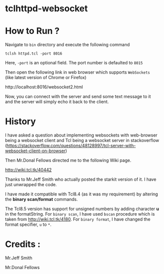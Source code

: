 # tclhttpd-websocket

# How to Run ?
Navigate to `bin` directory and execute the following command

`tclsh httpd.tcl -port 8016`

Here, `-port` is an optional field. The port number is defaulted to `8015`


Then open the following link in web browser which supports `WebSockets` (like latest version of Chrome or Firefox)

http://localhost:8016/websocket2.html 

Now, you can connect with the server and send some text message to it and the server will simply echo it back to the client. 

# History

I have asked a question about implementing websockets with web-browser being a websocket client and 
Tcl being a websocket server in stackoverflow (https://stackoverflow.com/questions/48128997/tcl-server-with-websocket-client-on-browser)


Then Mr.Donal Fellows directed me to the following Wiki page.

http://wiki.tcl.tk/40442

Thanks to Mr.Jeff Smith who actually posted the starkit version of it. I have just unwrapped the code.

I have made it compatible with Tcl8.4 (as it was my requirement) by altering the **binary scan/format** commands.

The Tcl8.5 version has support for unsigned numbers by adding character **u** in the formatString. 
For ```binary scan```, I have used `bscan` procedure which is taken from http://wiki.tcl.tk/4180. 
For ```binary format```, I have changed the format specifier, ```u``` to ```*```. 

# Credits : 

  Mr.Jeff Smith
  
  Mr.Donal Fellows
